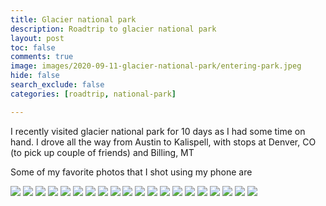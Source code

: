 ```yaml
---
title: Glacier national park
description: Roadtrip to glacier national park
layout: post
toc: false
comments: true
image: images/2020-09-11-glacier-national-park/entering-park.jpeg
hide: false
search_exclude: false
categories: [roadtrip, national-park]

---
```


I recently visited glacier national park for 10 days as I had some time on hand. I drove all the way from Austin to Kalispell, with stops at Denver, CO (to pick up couple of friends) and Billing, MT

Some of my favorite photos that I shot using my phone are

<head>
<script src="http://ajax.googleapis.com/ajax/libs/jquery/1.9.0/jquery.min.js"></script>
<script src="/assets/js/sss.min.js"></script>
<link rel="stylesheet" href="/assets/css/style.css" media="all">
<script>jQuery(function($) {$('.slider').sss();});</script>
</head>

<div class="slider">
<img src="/images/2020-09-11-glacier-national-park/entering-park.jpeg" />
<img src="/images/2020-09-11-glacier-national-park/IMG_1.jpeg" />
<img src="/images/2020-09-11-glacier-national-park/IMG_2.jpeg" />
<img src="/images/2020-09-11-glacier-national-park/IMG_3.jpeg" />
<img src="/images/2020-09-11-glacier-national-park/IMG_4.jpeg" />
<img src="/images/2020-09-11-glacier-national-park/IMG_5.jpeg" />
<img src="/images/2020-09-11-glacier-national-park/IMG_6.jpeg" />
<img src="/images/2020-09-11-glacier-national-park/IMG_7.jpeg" />
<img src="/images/2020-09-11-glacier-national-park/IMG_8.jpeg" />
<img src="/images/2020-09-11-glacier-national-park/IMG_9.jpeg" />
<img src="/images/2020-09-11-glacier-national-park/IMG_10.jpeg" />
<img src="/images/2020-09-11-glacier-national-park/IMG_11.jpeg" />
<img src="/images/2020-09-11-glacier-national-park/IMG_12.jpeg" />
<img src="/images/2020-09-11-glacier-national-park/IMG_13.jpeg" />
<img src="/images/2020-09-11-glacier-national-park/IMG_14.jpeg" />
<img src="/images/2020-09-11-glacier-national-park/IMG_15.jpeg" />
<img src="/images/2020-09-11-glacier-national-park/IMG_16.jpeg" />
<img src="/images/2020-09-11-glacier-national-park/IMG_17.jpeg" />
<img src="/images/2020-09-11-glacier-national-park/IMG_18.jpeg" />
<img src="/images/2020-09-11-glacier-national-park/IMG_19.jpeg" />
</div>